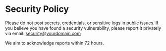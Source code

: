 # Security Policy

Please do not post secrets, credentials, or sensitive logs in public issues.
If you believe you have found a security vulnerability, please report it privately via email: security@yourdomain.com

We aim to acknowledge reports within 72 hours.
